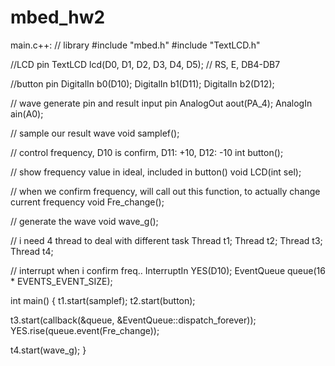 # mbed_hw2

main.c++:
// library
#include "mbed.h"
#include "TextLCD.h"

//LCD pin
TextLCD lcd(D0, D1, D2, D3, D4, D5);    // RS, E, DB4-DB7

//button pin
DigitalIn b0(D10);
DigitalIn b1(D11);
DigitalIn b2(D12);

// wave generate pin and result input pin
AnalogOut aout(PA_4);
AnalogIn ain(A0);

// sample our result wave
void samplef();

// control frequency, D10 is confirm, D11: +10, D12: -10
int button();

// show frequency value in ideal, included in button()
void LCD(int sel);

// when we confirm frequency, will call out this function, to actually change current frequency
void Fre_change();

// generate the wave
void wave_g();

// i need 4 thread to deal with different task
Thread t1;
Thread t2;
Thread t3;
Thread t4;

// interrupt when i confirm freq..
InterruptIn YES(D10);
EventQueue queue(16 * EVENTS_EVENT_SIZE);

int main()
{
  t1.start(samplef);
  t2.start(button);
  
  t3.start(callback(&queue, &EventQueue::dispatch_forever));
  YES.rise(queue.event(Fre_change));
  
  t4.start(wave_g);
}
